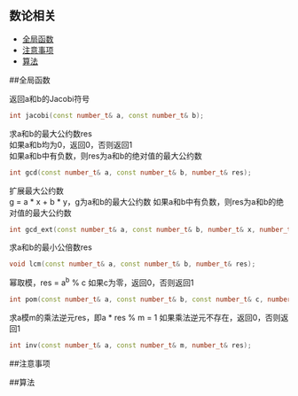 数论相关
-------------

 * [全局函数](#全局函数)
 * [注意事项](#注意事项)
 * [算法](#算法)

##全局函数

返回a和b的Jacobi符号
```C++
int jacobi(const number_t& a, const number_t& b);
```

求a和b的最大公约数res  
如果a和b均为0，返回0，否则返回1  
如果a和b中有负数，则res为a和b的绝对值的最大公约数  
```C++
int gcd(const number_t& a, const number_t& b, number_t& res);
```

扩展最大公约数  
g = a * x + b * y，g为a和b的最大公约数
如果a和b中有负数，则res为a和b的绝对值的最大公约数 
```C++
int gcd_ext(const number_t& a, const number_t& b, number_t& x, number_t& y, number_t& g);
```

求a和b的最小公倍数res
```C++
void lcm(const number_t& a, const number_t& b, number_t& res);
```

幂取模，res = a<sup>b</sup> % c
如果c为零，返回0，否则返回1
```C++
int pom(const number_t& a, const number_t& b, const number_t& c, number_t& res);
```

求a模m的乘法逆元res，即a * res % m = 1
如果乘法逆元不存在，返回0，否则返回1
```C++
int inv(const number_t& a, const number_t& m, number_t& res);
```

##注意事项

##算法